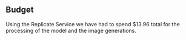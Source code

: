 ## Budget
Using the Replicate Service we have had to spend $13.96 total for the processing of the model and the image generations. 

